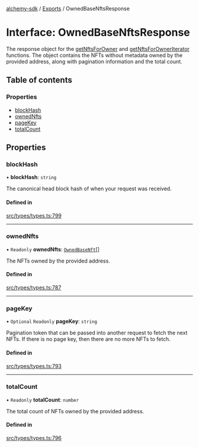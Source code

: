 [alchemy-sdk](../README.md) / [Exports](../modules.md) / OwnedBaseNftsResponse

# Interface: OwnedBaseNftsResponse

The response object for the [getNftsForOwner](../classes/NftNamespace.md#getnftsforowner) and
[getNftsForOwnerIterator](../classes/NftNamespace.md#getnftsforowneriterator) functions. The object contains the NFTs
without metadata owned by the provided address, along with pagination
information and the total count.

## Table of contents

### Properties

- [blockHash](OwnedBaseNftsResponse.md#blockhash)
- [ownedNfts](OwnedBaseNftsResponse.md#ownednfts)
- [pageKey](OwnedBaseNftsResponse.md#pagekey)
- [totalCount](OwnedBaseNftsResponse.md#totalcount)

## Properties

### blockHash

• **blockHash**: `string`

The canonical head block hash of when your request was received.

#### Defined in

[src/types/types.ts:799](https://github.com/alchemyplatform/alchemy-sdk-js/blob/e62e5c7/src/types/types.ts#L799)

___

### ownedNfts

• `Readonly` **ownedNfts**: [`OwnedBaseNft`](OwnedBaseNft.md)[]

The NFTs owned by the provided address.

#### Defined in

[src/types/types.ts:787](https://github.com/alchemyplatform/alchemy-sdk-js/blob/e62e5c7/src/types/types.ts#L787)

___

### pageKey

• `Optional` `Readonly` **pageKey**: `string`

Pagination token that can be passed into another request to fetch the next
NFTs. If there is no page key, then there are no more NFTs to fetch.

#### Defined in

[src/types/types.ts:793](https://github.com/alchemyplatform/alchemy-sdk-js/blob/e62e5c7/src/types/types.ts#L793)

___

### totalCount

• `Readonly` **totalCount**: `number`

The total count of NFTs owned by the provided address.

#### Defined in

[src/types/types.ts:796](https://github.com/alchemyplatform/alchemy-sdk-js/blob/e62e5c7/src/types/types.ts#L796)

